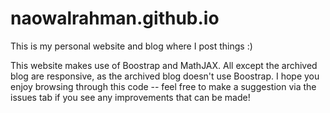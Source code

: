 # naowalrahman.github.io
This is my personal website and blog where I post things :)

This website makes use of Boostrap and MathJAX. All except the archived blog are responsive, as the archived blog doesn't use Boostrap. I hope you enjoy browsing through this code -- feel free to make a suggestion via the issues tab if you see any improvements that can be made!
